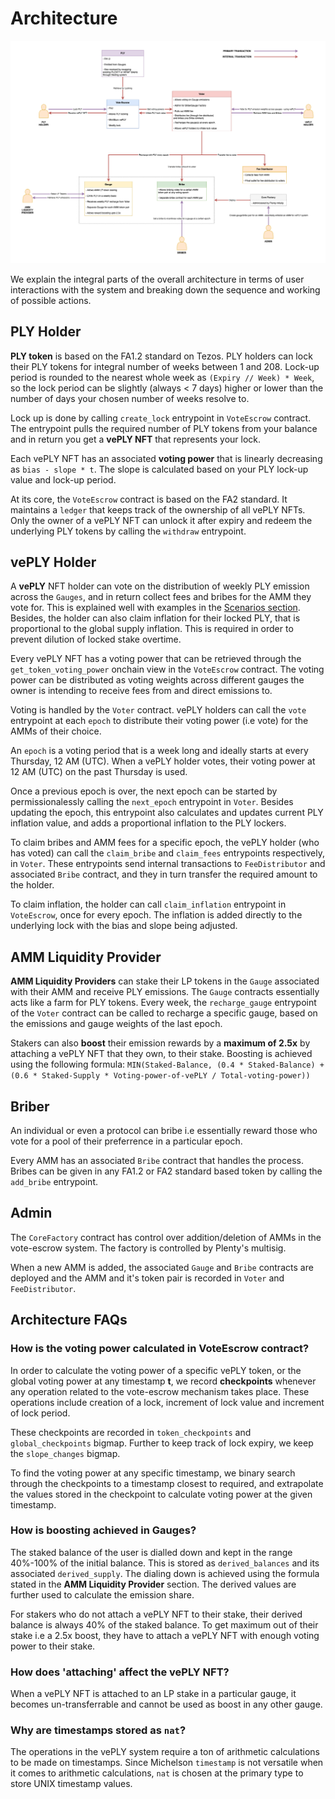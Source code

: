 # Architecture

![Architecture](diagrams/architecture.png)

We explain the integral parts of the overall architecture in terms of user interactions with the system and breaking down the sequence and working of possible actions.

## PLY Holder

**PLY token** is based on the FA1.2 standard on Tezos. PLY holders can lock their PLY tokens for integral number of weeks between 1 and 208. Lock-up period is rounded to the nearest whole week as `(Expiry // Week) * Week`, so the lock period can be slightly (always < 7 days) higher or lower than the number of days your chosen number of weeks resolve to.

Lock up is done by calling `create_lock` entrypoint in `VoteEscrow` contract. The entrypoint pulls the required number of PLY tokens from your balance and in return you get a **vePLY NFT** that represents your lock.

Each vePLY NFT has an associated **voting power** that is linearly decreasing as `bias - slope * t`. The slope is calculated based on your PLY lock-up value and lock-up period.

At its core, the `VoteEscrow` contract is based on the FA2 standard. It maintains a `ledger` that keeps track of the ownership of all vePLY NFTs. Only the owner of a vePLY NFT can unlock it after expiry and redeem the underlying PLY tokens by calling the `withdraw` entrypoint.

## vePLY Holder

A **vePLY** NFT holder can vote on the distribution of weekly PLY emission across the `Gauges`, and in return collect fees and bribes for the AMM they vote for. This is explained well with examples in the [Scenarios section](https://github.com/Plenty-DeFi/ve-core/blob/master/docs/Scenarios.md). Besides, the holder can also claim inflation for their locked PLY, that is proportional to the global supply inflation. This is required in order to prevent dilution of locked stake overtime.

Every vePLY NFT has a voting power that can be retrieved through the `get_token_voting_power` onchain view in the `VoteEscrow` contract. The voting power can be distributed as voting weights across different gauges the owner is intending to receive fees from and direct emissions to.

Voting is handled by the `Voter` contract. vePLY holders can call the `vote` entrypoint at each `epoch` to distribute their voting power (i.e vote) for the AMMs of their choice.

An `epoch` is a voting period that is a week long and ideally starts at every Thursday, 12 AM (UTC). When a vePLY holder votes, their voting power at 12 AM (UTC) on the past Thursday is used.

Once a previous epoch is over, the next epoch can be started by permissionalessly calling the `next_epoch` entrypoint in `Voter`. Besides updating the epoch, this entrypoint also calculates and updates current PLY inflation value, and adds a proportional inflation to the PLY lockers.

To claim bribes and AMM fees for a specific epoch, the vePLY holder (who has voted) can call the `claim_bribe` and `claim_fees` entrypoints respectively, in `Voter`. These entrypoints send internal transactions to `FeeDistributor` and associated `Bribe` contract, and they in turn transfer the required amount to the holder.

To claim inflation, the holder can call `claim_inflation` entrypoint in `VoteEscrow`, once for every epoch. The inflation is added directly to the underlying lock with the bias and slope being adjusted.

## AMM Liquidity Provider

**AMM Liquidity Providers** can stake their LP tokens in the `Gauge` associated with their AMM and receive PLY emissions. The `Gauge` contracts essentially acts like a farm for PLY tokens. Every week, the `recharge_gauge` entrypoint of the `Voter` contract can be called to recharge a specific gauge, based on the emissions and gauge weights of the last epoch.

Stakers can also **boost** their emission rewards by a **maximum of 2.5x** by attaching a vePLY NFT that they own, to their stake. Boosting is achieved using the following formula: `MIN(Staked-Balance, (0.4 * Staked-Balance) + (0.6 * Staked-Supply * Voting-power-of-vePLY / Total-voting-power))`

## Briber

An individual or even a protocol can bribe i.e essentially reward those who vote for a pool of their preferrence in a particular epoch.

Every AMM has an associated `Bribe` contract that handles the process. Bribes can be given in any FA1.2 or FA2 standard based token by calling the `add_bribe` entrypoint.

## Admin

The `CoreFactory` contract has control over addition/deletion of AMMs in the vote-escrow system. The factory is controlled by Plenty's multisig.

When a new AMM is added, the associated `Gauge` and `Bribe` contracts are deployed and the AMM and it's token pair is recorded in `Voter` and `FeeDistributor`.

## Architecture FAQs

### How is the voting power calculated in VoteEscrow contract?

In order to calculate the voting power of a specific vePLY token, or the global voting power at any timestamp **t**, we record **checkpoints** whenever any operation related to the vote-escrow mechanism takes place. These operations include creation of a lock, increment of lock value and increment of lock period.

These checkpoints are recorded in `token_checkpoints` and `global_checkpoints` bigmap. Further to keep track of lock expiry, we keep the `slope_changes` bigmap.

To find the voting power at any specific timestamp, we binary search through the checkpoints to a timestamp closest to required, and extrapolate the values stored in the checkpoint to calculate voting power at the given timestamp.

### How is boosting achieved in Gauges?

The staked balance of the user is dialled down and kept in the range 40%-100% of the initial balance. This is stored as `derived_balances` and its associated `derived_supply`. The dialing down is achieved using the formula stated in the **AMM Liquidity Provider** section. The derived values are further used to calculate the emission share.

For stakers who do not attach a vePLY NFT to their stake, their derived balance is always 40% of the staked balance. To get maximum out of their stake i.e a 2.5x boost, they have to attach a vePLY NFT with enough voting power to their stake.

### How does 'attaching' affect the vePLY NFT?

When a vePLY NFT is attached to an LP stake in a particular gauge, it becomes un-transferrable and cannot be used as boost in any other gauge.

### Why are timestamps stored as `nat`?

The operations in the vePLY system require a ton of arithmetic calculations to be made on timestamps. Since Michelson `timestamp` is not versatile when it comes to arithmetic calculations, `nat` is chosen at the primary type to store UNIX timestamp values.
